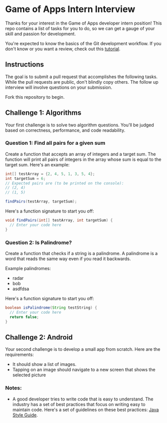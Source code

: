 # Game of Apps Intern Interview

Thanks for your interest in the Game of Apps developer intern position! This repo contains a list of tasks for you to do, so we can get a gauge of your skill and passion for development.

You're expected to know the basics of the Git development workflow. If you don't know or you want a review, check out this [tutorial](https://www.raywenderlich.com/179717/open-source-collaboration-using-git-and-github).

## Instructions

The goal is to submit a pull request that accomplishes the following tasks. While the pull requests are public, don't blindly copy others. The follow up interview will involve questions on your submission.

Fork this repository to begin.

## Challenge 1: Algorithms

Your first challenge is to solve two algorithm questions. You'll be judged based on correctness, performance, and code readability.

### Question 1: Find all pairs for a given sum

Create a function that accepts an array of integers and a target sum. The function will print all pairs of integers in the array whose sum is equal to the target sum. Here's an example:

```java
int[] testArray = {2, 4, 5, 1, 3, 5, 4};
int targetSum = 6;
// Expected pairs are (to be printed on the console):
// (2, 4)
// (1, 5)

findPairs(testArray, targetSum);
```

Here's a function signature to start you off:

```java
void findPairs(int[] testArray, int targetSum) {
  // Enter your code here
}
```

### Question 2: Is Palindrome?

Create a function that checks if a string is a palindrome. A palindrome is a word that reads the same way even if you read it backwards.

Example palindromes:

- radar
- bob
- asdfdsa

Here's a function signature to start you off:

```java
boolean isPalindrome(String testString) {
  // Enter your code here
  return false;
}
```

## Challenge 2: Android

Your second challenge is to develop a small app from scratch. Here are the requirements:

- It should show a list of images.
- Tapping on an image should navigate to a new screen that shows the selected picture

### Notes:

- A good developer tries to write code that is easy to understand. The industry has a set of best practices that focus on writing easy to maintain code. Here's a set of guidelines on these best practices: [Java Style Guide](https://github.com/raywenderlich/java-style-guide).
